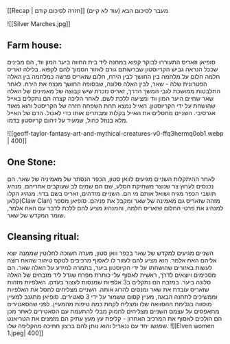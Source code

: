 [[Recap | חזרה לסיכום קודם]]
מעבר לסיכום הבא (עוד לא קיים)


![[Silver Marches.jpg]]



## Farm house:

סופיאן וזאריס התעוררו לבוקר קפוא במחנה ליד בית החווה ביער המון ווד, הם מבינים שככל הנראה גביש הקריוסטון שברשותם גורם לאזור הסמוך להם לקפוא. בלילה זאריס חלמה חלום על מלחמה בין החושך לבין הירח, חלום שזאריס פרשה כמלחמה בין האלה הפטרונית שלה - שאר, לבין האלה סלונה, שבסופה החושך מנצח את הירח.
לאחר התלבטות ממושכת לגבי המשך הדרך, זאריס נזכרת שיש קבוצה של מאמינים של האלה שאר שחיים היער המון ווד ומציעה ללכת לשם. לאחר הליכה קצרה הם נתקלים באייל שהושחת על ידי הקריוסטון. האייל נמצא תחת השפחה חזרה של הקריסטל והוא מאוד אגרסיבי. השניים מחסלים את האייל בקלות ומבתרים אותו כדי לאכול. הדם של האייל מלא בנוזל כחול, שמעיד על זיהום קריוסטון בדמו.

![[geoff-taylor-fantasy-art-and-mythical-creatures-v0-ffq3hermq0ob1.webp | 400]]

## One Stone:

לאחר ההיתקלות השניים מגיעים לוואן סטון, הכפר הנסתר של מאמיניה של שאר. הם נכנסים לערוץ צר שנוצר משחיקת הסלע, שם הם שמים לב שעוקבים אחריהם. מנהיג תושבי הכפר מגיח ושואל אותם מי הם. השניים מזדהים, זאריס בשם בדוי. מנהיג הקלו קלאן(Claw Clan) מזהה שזאריס גם מאמינה של שאר ומקבל את פניהם. סופיאן מספר למנהיג את פרטי החלום שזאריס חלמה, והמנהיג מציע להם ללכת לדבר עם האח אלמר, שומר המקדש של שאר.

## Cleansing ritual:

השניים מגיעים למקדש של שאר בכפר וואן סטון, מערה חשוכה לחלוטין שממנה יוצא אליהם האח אלמר. הוא מציע להם לעזור לו לאסוף מרכיבים לטקס טיהור שהאח רוצה לעשות באזורים שהושחתו על ידי הקיוסטון ביער, בתמרה למידע על האלה שאר. 
הם מסכימים ויוצאים לדרך, ראשית לאסוף עלי כותרת מפרח שגדל ליד מזבחים של האלה סלונה ביער. במזבח הם נתקלים ב3 אלפיות שמנסות לעצור בעדם. האלפיות מזהות שזאריס עובדת את שאר ומנסים להרוג אותה. השניים מצליחים לחסל את האלפיות וממשיכים לתחנה הבאה, מעיין קסום ששמור על ידי 3 סאטירים. סופיאן מתגנב למעיין מוסווה בגלימת ההסוואה שלו ומצליח לקחת כמה טיפות מהמעיין. לפני שהסאטירים מתאפסים על עצמם השניים מצליחים לחמוק מבלי להתעמת עם הסאטירים
לאחר מכן הם הולכים לאסוף את המרכיב האחרון - קליפת עץ מעץ עתיק הם מזמנים את הטריאנט שפגשו יחד עם ננאריל והוא נותן להם ברצון חתיכה מהקליפה שלו.
![[Elven women 1.jpeg| 400]]
